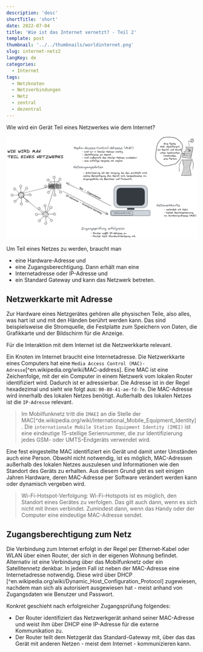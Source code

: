 ```yaml
---
description: 'desc'
shortTitle: 'short'
date: 2022-07-04
title: 'Wie ist das Internet vernetzt? - Teil 2'
template: post
thumbnail: '../../thumbnails/worldinternet.png'
slug: internet-netz2
langKey: de
categories:
  - Internet
tags:
  - Netzknoten
  - Netzverbindungen
  - Netz
  - zentral
  - dezentral
---
```



Wie wird ein Gerät Teil eines Netzwerkes wie dem Internet? 

![Wie wird ein Gerät Teil eines Netzwerkes?](images/1b.png)

Um Teil eines Netzes zu werden, braucht man 
- eine Hardware-Adresse und 
- eine Zugangsberechtigung.
Dann erhält man eine 
- Internetadresse oder IP-Adresse und 
- ein Standard Gateway
und kann das Netzwerk betreten.

## Netzwerkkarte mit Adresse

Zur Hardware eines Netzgerätes gehören alle physischen Teile, also alles, was hart ist und mit den Händen berührt werden kann. Das sind beispielsweise die Stromquelle, die Festplatte zum Speichern von Daten, die Grafikkarte und der Bildschirm für die Anzeige. 

Für die Interaktion mit dem Internet ist die Netzwerkkarte relevant.

Ein Knoten im Internet braucht eine Internetadresse. Die Netzwerkkarte eines Computers hat eine `Media Access Control (MAC)-Adresse`[^en.wikipedia.org/wiki/MAC-address]. Eine MAC ist eine Zeichenfolge, mit der ein Computer in einem Netzwerk vom lokalen Router identifiziert wird. Dadurch ist er adressierbar. Die Adresse ist in der Regel hexadezimal und sieht wie folgt aus: `00-80-41-ae-fd-7e`. Die MAC-Adresse wird innerhalb des lokalen Netzes benötigt. Außerhalb des lokalen Netzes ist die `IP-Adresse` relevant. 

> Im Mobilfunknetz tritt die `IMAEI` an die Stelle der MAC[^de.wikipedia.org/wiki/International_Mobile_Equipment_Identity]. Die `internationale Mobile Station Equipment Identity (IMEI)` ist eine eindeutige 15-stellige Seriennummer, die zur Identifizierung jedes GSM- oder UMTS-Endgeräts verwendet wird.

Eine fest eingestellte MAC identifiziert ein Gerät und damit unter Umständen auch eine Person. Obwohl nicht notwendig, ist es möglich, MAC-Adressen außerhalb des lokalen Netzes auszulesen und Informationen wie den Standort des Geräts zu erhalten. Aus diesem Grund gibt es seit einigen Jahren Hardware, deren MAC-Adresse per Software verändert werden kann oder dynamisch vergeben wird. 

> Wi-Fi-Hotspot-Verfolgung: Wi-Fi-Hotspots ist es möglich, den Standort eines Gerätes zu verfolgen. Das gilt auch dann, wenn es sich nicht mit ihnen verbindet. Zumindest dann, wenn das Handy oder der Computer eine eindeutige MAC-Adresse sendet.

## Zugangsberechtigung zum Netz

Die Verbindung zum Internet erfolgt in der Regel per Ethernet-Kabel oder WLAN über einen Router, der sich in der eigenen Wohnung befindet. Alternativ ist eine Verbindung über das Mobilfunknetz oder ein Satellitennetz denkbar. In jedem Fall ist neben der MAC-Adresse eine Internetadresse notwendig. Diese wird über DHCP [^en.wikipedia.org/wiki/Dynamic_Host_Configuration_Protocol] zugewiesen, nachdem man sich als autorisiert ausgewiesen hat - meist anhand von Zugangsdaten wie Benutzer und Passwort. 

Konkret geschieht nach erfolgreicher Zugangsprüfung folgendes:
- Der Router identifiziert das Netzwerkgerät anhand seiner MAC-Adresse und weist ihm über DHCP eine IP-Adresse für die externe Kommunikation zu.
- Der Router teilt dem Netzgerät das Standard-Gateway mit, über das das Gerät mit anderen Netzen - meist dem Internet - kommunizieren kann.
